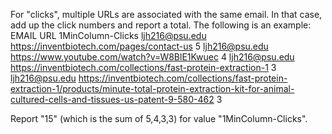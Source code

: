 

For "clicks", multiple URLs are associated with the same email. In that case, add up the click numbers and report a total. The following is an example:
EMAIL URL 1MinColumn-Clicks
ljh216@psu.edu	https://inventbiotech.com/pages/contact-us	5
ljh216@psu.edu	https://www.youtube.com/watch?v=W8BlE1Kwuec	4
ljh216@psu.edu	https://inventbiotech.com/collections/fast-protein-extraction-1	3
ljh216@psu.edu	https://inventbiotech.com/collections/fast-protein-extraction-1/products/minute-total-protein-extraction-kit-for-animal-cultured-cells-and-tissues-us-patent-9-580-462	3

Report "15" (which is the sum of 5,4,3,3) for value "1MinColumn-Clicks". 
